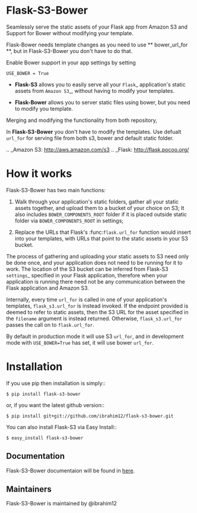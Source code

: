 Flask-S3-Bower
========

Seamlessly serve the static assets of your Flask app from Amazon S3 and Support for Bower without modifying your template.

Flask-Bower needs template changes as you need to use ** bower_url_for **, but in Flask-S3-Bower you don't have to do that. 

Enable Bower support in your app settings by setting 

```
USE_BOWER = True

```

- **Flask-S3** allows you to easily serve all your `Flask`_ application's
static assets from `Amazon S3`_, without having to modify your
templates.


-  **Flask-Bower** allows you to server static files using bower, but you need to modify you template.

Merging and modifying the functionality from both repository, 

In **Flask-S3-Bower** you don't have to modify the templates. Use defualt ``url_for`` for serving file from both s3, bower and default static folder. 

.. _Amazon S3: http://aws.amazon.com/s3
.. _Flask: http://flask.pocoo.org/


How it works
============

Flask-S3-Bower has two main functions:

 1. Walk through your application's static folders, gather all your
    static assets together, and upload them to a bucket of your choice
    on S3;
    It also includes ``BOWER_COMPONENTS_ROOT`` folder if it is placed outside static folder via 
    ``BOWER_COMPONENTS_ROOT``  in settings;

 2. Replace the URLs that Flask's :func:`flask.url_for` function would
    insert into your templates, with URLs that point to the static
    assets in your S3 bucket.

The process of gathering and uploading your static assets to S3 need
only be done once, and your application does not need to be running for
it to work. The location of the S3 bucket can be inferred from Flask-S3
`settings`_ specified in your Flask application, therefore when your
application is running there need not be any communication between the
Flask application and Amazon S3.

Internally, every time ``url_for`` is called in one of your
application's templates, `flask_s3.url_for` is instead invoked. If the
endpoint provided is deemed to refer to static assets, then the S3 URL
for the asset specified in the `filename` argument is instead returned.
Otherwise, `flask_s3.url_for` passes the call on to `flask.url_for`.

By default in production mode it will use S3 ``url_for``, and in development mode 
with ``USE_BOWER=True`` has set, it will use bower ``url_for``.


Installation
============

If you use pip then installation is simply::

    $ pip install flask-s3-bower

or, if you want the latest github version::

    $ pip install git+git://github.com/ibrahim12/flask-s3-bower.git

You can also install Flask-S3 via Easy Install::

    $ easy_install flask-s3-bower


Documentation
-------------
Flask-S3-Bower documentaion will be found in [here](https://flask-s3-bower.readthedocs.org/en/latest/).


Maintainers
-----------

Flask-S3-Bower is maintained by @ibrahim12

